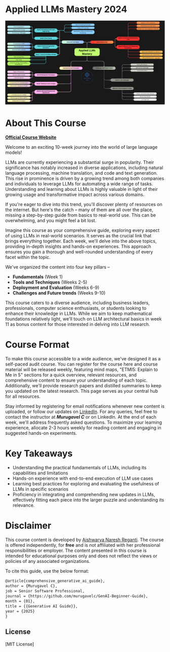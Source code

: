 # Applied LLMs Mastery 2024

![mind_map.png](https://github.com/murugavelc/GenAI-Beginner-Guide/blob/main/free_courses/Applied_LLMs_Mastery_2024/img/mind_map.png)

# About This Course


**[Official Course Website](https://murugavelresume.notion.site/The-LevelUp-Org-Applied-LLMs-562ddaa27791463e9a1286199325045c)**

Welcome to an exciting 10-week journey into the world of large language models!

LLMs are currently experiencing a substantial surge in popularity. Their significance has notably increased in diverse applications, including natural language processing, machine translation, and code and text generation. This rise in prominence is driven by a growing trend among both companies and individuals to leverage LLMs for automating a wide range of tasks. Understanding and learning about LLMs is highly valuable in light of their growing usage and transformative impact across various domains.

If you're eager to dive into this trend, you'll discover plenty of resources on the internet. But here's the catch – many of them are all over the place, missing a step-by-step guide from basics to real-world use. This can be overwhelming, and you might feel a bit lost. 

Imagine this course as your comprehensive guide, exploring every aspect of using LLMs in real-world scenarios. It serves as the crucial link that brings everything together. Each week, we'll delve into the above topics, providing in-depth insights and hands-on experiences. This approach ensures you gain a thorough and well-rounded understanding of every facet within the topic.

We've organized the content into four key pillars – 

- **Fundamentals**  (Week 1)
- **Tools and Techniques** (Weeks 2-5)
- **Deployment and Evaluation** (Weeks 6-9)
- **Challenges and Future trends** (Weeks 9-10)

This course caters to a diverse audience, including business leaders, professionals, computer science enthusiasts, or students looking to enhance their knowledge in LLMs. While we aim to keep mathematical foundations relatively light, we'll touch on LLM architectural basics in week 11 as bonus content for those interested in delving into LLM research. 

# Course Format

To make this course accessible to a wide audience, we've designed it as a self-paced audit course. You can register for the course here and course material will be released weekly, featuring mind maps, "ETMI5: Explain to Me in 5" sections for a quick overview, relevant resources, and comprehensive content to ensure your understanding of each topic. Additionally, we'll provide research papers and distilled summaries to keep you updated on the latest research. This page serves as your central hub for all resources.

Stay informed by registering for email notifications whenever new content is uploaded, or follow our updates on [LinkedIn](https://www.linkedin.com/in/murugavelresume/). For any queries, feel free to contact the instructor at ***Murugavel C*** or on LinkedIn. At the end of each week, we'll address frequently asked questions. To maximize your learning experience, allocate 2-3 hours weekly for reading content and engaging in suggested hands-on experiments.


# Key Takeaways

- Understanding the practical fundamentals of LLMs, including its capabilities and limitations
- Hands-on experience with end-to-end execution of LLM use cases
- Learning best practices for exploring and evaluating the usefulness of LLMs in specific scenarios
- Proficiency in integrating and comprehending new updates in LLMs, effectively fitting each piece into the larger puzzle and understanding its relevance.



# Disclaimer

This course content is developed by [Aishwarya Naresh Reganti](https://www.linkedin.com/in/murugavelresume/). The course is offered independently, for **free** and is not affiliated with her professional responsibilities or employer. The content presented in this course is intended for educational purposes only and does not reflect the views or policies of any associated organizations.



To cite this guide, use the below format:

```
@article{comprehensive_generative_ai_guide},
author = {Murugavel C},
job = Senior Software Professional,
journal = {https://github.com/murugavelc/GenAI-Beginner-Guide},
month = {01},
title = {{Generative AI Guide}},
year = {2025}
}
```

## License

[MIT License]
